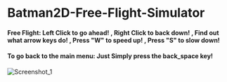# Batman2D-Free-Flight-Simulator
#### Free Flight: Left Click to go ahead! , Right Click to back down! , Find out what arrow keys do! , Press "W" to speed up! , Press "S" to slow down! 
#### To go back to the main menu: Just Simply press the back_space key!
![Screenshot_1](https://user-images.githubusercontent.com/48119937/103446691-7f9f9380-4c93-11eb-9e56-5ee27bab4719.jpg)
